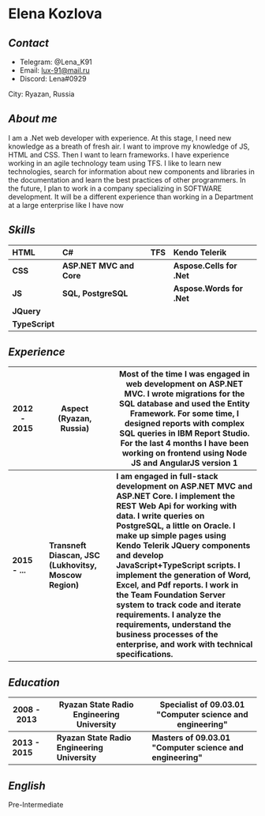 # Elena Kozlova
## *Contact*
  - Telegram: @Lena_K91
  - Email: lux-91@mail.ru
  - Discord: Lena#0929

City: Ryazan, Russia

## *About me*
I am a .Net web developer with experience. At this stage, I need new knowledge as a breath of fresh air. I want to improve my knowledge of JS, HTML and CSS. Then I want to learn frameworks. I have experience working in an agile technology team using TFS. I like to learn new technologies, search for information about new components and libraries in the documentation and learn the best practices of other programmers. In the future, I plan to work in a company specializing in SOFTWARE development. It will be a different experience than working in a Department at a large enterprise like I have now

## *Skills*
| HTML | C# | TFS | Kendo Telerik | 
| :------- | :------- | :------- | :------- |
| **CSS** | **ASP.NET MVC and Core** |  | **Aspose.Cells for .Net** | 
| **JS** | **SQL, PostgreSQL** |  | **Aspose.Words for .Net** |
| **JQuery** |  
| **TypeScript** |

## *Experience*
| 2012 - 2015 |  | Aspect (Ryazan, Russia) | | Most of the time I was engaged in web development on ASP.NET MVC. I wrote migrations for the SQL database and used the Entity Framework. For some time, I designed reports with complex SQL queries in IBM Report Studio. For the last 4 months I have been working on frontend using Node JS and AngularJS version 1 | 
| ------ | ------ | ------ | ------ | ------ |
| **2015 - ...** |  | **Transneft Diascan, JSC (Lukhovitsy, Moscow Region)** | | **I am engaged in full-stack development on ASP.NET MVC and ASP.NET Core. I implement the REST Web Api for working with data. I write queries on PostgreSQL, a little on Oracle. I make up simple pages using Kendo Telerik JQuery components and develop JavaScript+TypeScript scripts. I implement the generation of Word, Excel, and Pdf reports. I work in the Team Foundation Server system to track code and iterate requirements. I analyze the requirements, understand the business processes of the enterprise, and work with technical specifications.** |

## *Education*
| 2008 - 2013 |  | Ryazan State Radio Engineering University | | Specialist of  09.03.01 "Computer science and engineering" | 
| ------ | ------ | ------ | ------ | ------ |
| **2013 - 2015** |  | **Ryazan State Radio Engineering University** | | **Masters of  09.03.01 "Computer science and engineering"** |

## *English*
Pre-Intermediate